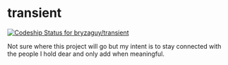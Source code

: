 transient
=========
[ ![Codeship Status for
bryzaguy/transient](https://codeship.io/projects/b0d3f940-1f82-0132-0fa4-12d822a0fe28/status)](https://codeship.io/projects/35733)

Not sure where this project will go but my intent is to stay connected
with the people I hold dear and only add when meaningful.
